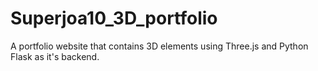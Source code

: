 # Superjoa10_3D_portfolio
A portfolio website that contains 3D elements using Three.js and Python Flask as it's backend.
